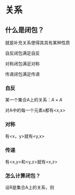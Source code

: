 # 关系

## 什么是闭包？

就是补充关系使得其具有某种性质

自反闭包满足自反

对称闭包满足对称

传递闭包满足传递

### 自反

某一个集合A上的关系：$A\times A$

对A中的每一个元素x都有<x,x>

### 对称

有<x，y>就有<y,x>

### 传递

有<x,y>和<y,z>就有<x,z>

### 怎么计算闭包？

设R是集合A上的关系，则